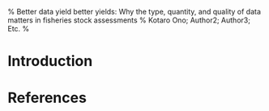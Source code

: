 % Better data yield better yields: Why the type, quantity, and quality of data matters in fisheries stock assessments
% Kotaro Ono; Author2; Author3; Etc.
%

# Introduction

# References

